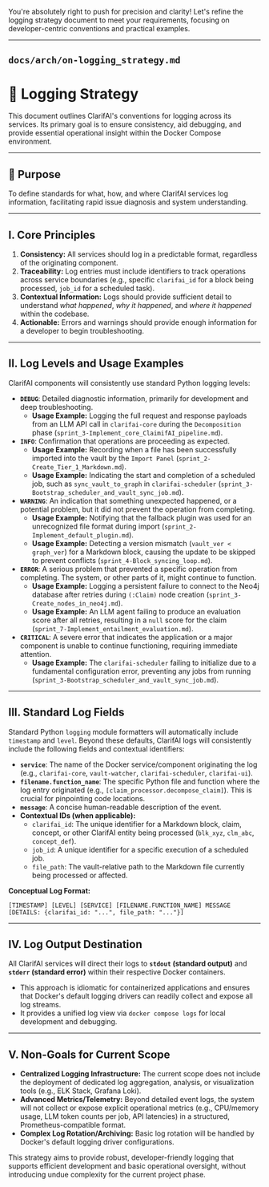 You're absolutely right to push for precision and clarity! Let's refine the logging strategy document to meet your requirements, focusing on developer-centric conventions and practical examples.

---

## `docs/arch/on-logging_strategy.md`

# 📝 Logging Strategy

This document outlines ClarifAI's conventions for logging across its services. Its primary goal is to ensure consistency, aid debugging, and provide essential operational insight within the Docker Compose environment.

---

## 🎯 Purpose

To define standards for what, how, and where ClarifAI services log information, facilitating rapid issue diagnosis and system understanding.

---

## I. Core Principles

1.  **Consistency:** All services should log in a predictable format, regardless of the originating component.
2.  **Traceability:** Log entries must include identifiers to track operations across service boundaries (e.g., specific `clarifai_id` for a block being processed, `job_id` for a scheduled task).
3.  **Contextual Information:** Logs should provide sufficient detail to understand *what happened*, *why it happened*, and *where it happened* within the codebase.
4.  **Actionable:** Errors and warnings should provide enough information for a developer to begin troubleshooting.

---

## II. Log Levels and Usage Examples

ClarifAI components will consistently use standard Python logging levels:

*   **`DEBUG`**: Detailed diagnostic information, primarily for development and deep troubleshooting.
    *   **Usage Example:** Logging the full request and response payloads from an LLM API call in `clarifai-core` during the `Decomposition` phase (`sprint_3-Implement_core_ClaimifAI_pipeline.md`).
*   **`INFO`**: Confirmation that operations are proceeding as expected.
    *   **Usage Example:** Recording when a file has been successfully imported into the vault by the `Import Panel` (`sprint_2-Create_Tier_1_Markdown.md`).
    *   **Usage Example:** Indicating the start and completion of a scheduled job, such as `sync_vault_to_graph` in `clarifai-scheduler` (`sprint_3-Bootstrap_scheduler_and_vault_sync_job.md`).
*   **`WARNING`**: An indication that something unexpected happened, or a potential problem, but it did not prevent the operation from completing.
    *   **Usage Example:** Notifying that the fallback plugin was used for an unrecognized file format during import (`sprint_2-Implement_default_plugin.md`).
    *   **Usage Example:** Detecting a version mismatch (`vault_ver < graph_ver`) for a Markdown block, causing the update to be skipped to prevent conflicts (`sprint_4-Block_syncing_loop.md`).
*   **`ERROR`**: A serious problem that prevented a specific operation from completing. The system, or other parts of it, might continue to function.
    *   **Usage Example:** Logging a persistent failure to connect to the Neo4j database after retries during `(:Claim)` node creation (`sprint_3-Create_nodes_in_neo4j.md`).
    *   **Usage Example:** An LLM agent failing to produce an evaluation score after all retries, resulting in a `null` score for the claim (`sprint_7-Implement_entailment_evaluation.md`).
*   **`CRITICAL`**: A severe error that indicates the application or a major component is unable to continue functioning, requiring immediate attention.
    *   **Usage Example:** The `clarifai-scheduler` failing to initialize due to a fundamental configuration error, preventing any jobs from running (`sprint_3-Bootstrap_scheduler_and_vault_sync_job.md`).

---

## III. Standard Log Fields

Standard Python `logging` module formatters will automatically include `timestamp` and `level`. Beyond these defaults, ClarifAI logs will consistently include the following fields and contextual identifiers:

*   **`service`**: The name of the Docker service/component originating the log (e.g., `clarifai-core`, `vault-watcher`, `clarifai-scheduler`, `clarifai-ui`).
*   **`filename.function_name`**: The specific Python file and function where the log entry originated (e.g., `[claim_processor.decompose_claim]`). This is crucial for pinpointing code locations.
*   **`message`**: A concise human-readable description of the event.
*   **Contextual IDs (when applicable):**
    *   `clarifai_id`: The unique identifier for a Markdown block, claim, concept, or other ClarifAI entity being processed (`blk_xyz`, `clm_abc`, `concept_def`).
    *   `job_id`: A unique identifier for a specific execution of a scheduled job.
    *   `file_path`: The vault-relative path to the Markdown file currently being processed or affected.

**Conceptual Log Format:**

```
[TIMESTAMP] [LEVEL] [SERVICE] [FILENAME.FUNCTION_NAME] MESSAGE [DETAILS: {clarifai_id: "...", file_path: "..."}]
```

---

## IV. Log Output Destination

All ClarifAI services will direct their logs to **`stdout` (standard output)** and **`stderr` (standard error)** within their respective Docker containers.

*   This approach is idiomatic for containerized applications and ensures that Docker's default logging drivers can readily collect and expose all log streams.
*   It provides a unified log view via `docker compose logs` for local development and debugging.

---

## V. Non-Goals for Current Scope

*   **Centralized Logging Infrastructure:** The current scope does not include the deployment of dedicated log aggregation, analysis, or visualization tools (e.g., ELK Stack, Grafana Loki).
*   **Advanced Metrics/Telemetry:** Beyond detailed event logs, the system will not collect or expose explicit operational metrics (e.g., CPU/memory usage, LLM token counts per job, API latencies) in a structured, Prometheus-compatible format.
*   **Complex Log Rotation/Archiving:** Basic log rotation will be handled by Docker's default logging driver configurations.

This strategy aims to provide robust, developer-friendly logging that supports efficient development and basic operational oversight, without introducing undue complexity for the current project phase.